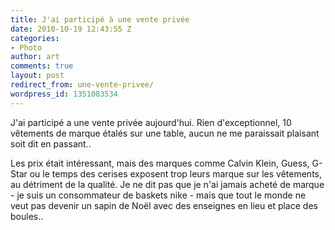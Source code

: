 ```yaml
---
title: J'ai participé à une vente privée
date: 2010-10-19 12:43:55 Z
categories:
- Photo
author: art
comments: true
layout: post
redirect_from: une-vente-privee/
wordpress_id: 1351083534
---
```


J'ai participé a une vente privée aujourd'hui. Rien d'exceptionnel, 10 vêtements de marque étalés sur une table, aucun ne me paraissait plaisant soit dit en passant..



Les prix était intéressant, mais des marques comme Calvin Klein, Guess, G-Star ou le temps des cerises exposent trop leurs marque sur les vêtements, au détriment de la qualité. Je ne dit pas que je n'ai jamais acheté de marque - je suis un consommateur de baskets nike - mais que tout le monde ne veut pas devenir un sapin de Noël avec des enseignes en lieu et place des boules..
